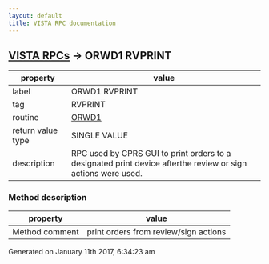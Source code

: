 ```yaml
---
layout: default
title: VISTA RPC documentation
---
```




## [VISTA RPCs](TableOfContent.md) &#8594; ORWD1 RVPRINT 

 property | value 
--- | --- 
 label | ORWD1 RVPRINT
 tag | RVPRINT
 routine | [ORWD1](http://code.osehra.org/dox/Routine_ORWD1_source.html)
 return value type | SINGLE VALUE
 description | RPC used by CPRS GUI to print orders to a designated print device afterthe review or sign actions were used.


### Method description

 property | value 
--- | --- 
 Method comment | print orders from review/sign actions




Generated on January 11th 2017, 6:34:23 am